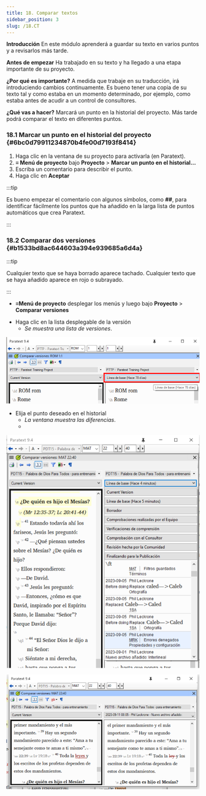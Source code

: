 ```yaml
---
title: 18. Comparar textos
sidebar_position: 3
slug: /18.CT
---
```




**Introducción** En este módulo aprenderá a guardar su texto en varios puntos y a revisarlos más tarde.


**Antes de empezar** Ha trabajado en su texto y ha llegado a una etapa importante de su proyecto.


**¿Por qué es importante?** A medida que trabaje en su traducción, irá introduciendo cambios continuamente. Es bueno tener una copia de su texto tal y como estaba en un momento determinado, por ejemplo, como estaba antes de acudir a un control de consultores.


**¿Qué vas a hacer?** Marcará un punto en la historial del proyecto. Más tarde podrá comparar el texto en diferentes puntos.


### 18.1 Marcar un punto en el historial del proyecto {#6bc0d79911234870b4fe00d7193f8414}

1. Haga clic en la ventana de su proyecto para activarla (en Paratext).
2. **≡ Menú de proyecto** bajo **Proyecto** &gt; **Marcar un punto en el historial...**
3. Escriba un comentario para describir el punto.
4. Haga clic en **Aceptar**

:::tip

Es bueno empezar el comentario con algunos símbolos, como **##**, para identificar fácilmente los puntos que ha añadido en la larga lista de puntos automáticos que crea Paratext.

:::




### 18.2 Comparar dos versiones {#b1533bd8ac644603a394e939685a6d4a}


:::tip

Cualquier texto que se haya borrado aparece tachado. Cualquier texto que se haya añadido aparece en rojo o subrayado.

:::



- **≡Menú de proyecto** desplegar los menús y luego bajo **Proyecto** &gt; **Comparar versiones**

<div class='notion-row'>
<div class='notion-column' style={{width: 'calc((100% - (min(32px, 4vw) * 1)) * 0.5)'}}>

- Haga clic en la lista desplegable de la versión
    - _Se muestra una lista de versiones_.

</div><div className='notion-spacer'></div>

<div class='notion-column' style={{width: 'calc((100% - (min(32px, 4vw) * 1)) * 0.5)'}}>


![](./9214547.png)


</div><div className='notion-spacer'></div>
</div>


<div class='notion-row'>
<div class='notion-column' style={{width: 'calc((100% - (min(32px, 4vw) * 1)) * 0.5000000000000001)'}}>

- Elija el punto deseado en el historial
    - _La ventana muestra las diferencias_.
    - 

</div><div className='notion-spacer'></div>

<div class='notion-column' style={{width: 'calc((100% - (min(32px, 4vw) * 1)) * 0.5)'}}>


![](./1950342118.png)



![](./621740961.png)


</div><div className='notion-spacer'></div>
</div>

